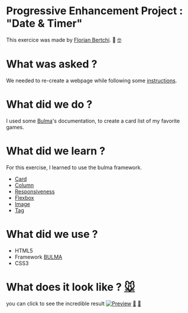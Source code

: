 # Progressive Enhancement Project : "Date & Timer"

This exercice was made by [Florian Bertchi](https://github.com/Bruxellesflorian). :mechanical_arm: [:nerd_face:](https://www.youtube.com/watch?v=_fMmSkl3aco&ab_channel=ValentinoValentino)

# What was asked ?

We needed to re-create a webpage while following some [instructions](https://github.com/becodeorg/bxl-hopper-1-25/tree/master/The%20Field/5.leaving_the_field).

# What did we do ?
I used some [Bulma](https://bulma.io/documentation/components/)'s documentation, to create a card list of my favorite games.


# What did we learn ?
For this exercise, I learned to use the bulma framework.
* [Card](https://bulma.io/documentation/components/card/)
* [Column](https://bulma.io/documentation/columns/basics/)
* [Responsiveness](https://bulma.io/documentation/columns/responsiveness/)
* [Flexbox](https://bulma.io/documentation/helpers/flexbox-helpers/)
* [Image](https://bulma.io/documentation/elements/image/)
* [Tag](https://bulma.io/documentation/elements/tag/)



# What did we use ?
* HTML5
* Framework [BULMA](https://bulma.io/documentation/components/)
* CSS3

# What does it look like ? [:mouse:](https://www.youtube.com/watch?v=SSQ6okg0GIw)
you can click to see the incredible result
[![Preview](https://raw.githubusercontent.com/Bruxellesflorian/leaving_the_field/master/preview.PNG)](https://bruxellesflorian.github.io/collection/)
[:rat:](https://www.youtube.com/watch?v=I1EFYiVKcok&ab_channel=GameIntros%26FinalesGameIntros%26Finales)
[:rat:](https://www.youtube.com/watch?v=JSxznHwDdwM&ab_channel=DrDisRespectDrDisRespectValid%C3%A9)
